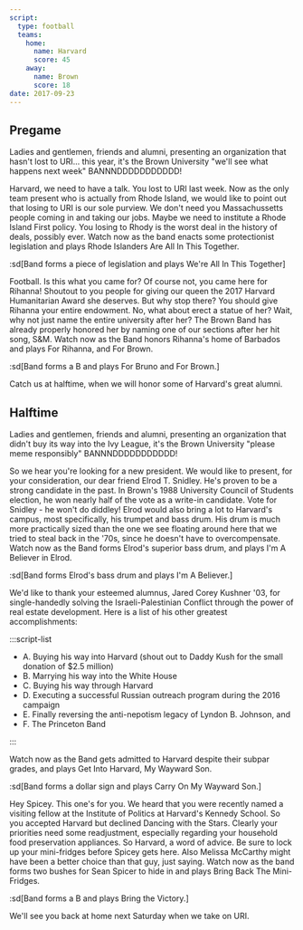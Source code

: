 ```yaml
---
script:
  type: football
  teams:
    home:
      name: Harvard
      score: 45
    away:
      name: Brown
      score: 18
date: 2017-09-23
---
```


## Pregame

Ladies and gentlemen, friends and alumni, presenting an organization that hasn't lost to URI... this year, it's the Brown University "we'll see what happens next week" BANNNDDDDDDDDDDD!

Harvard, we need to have a talk. You lost to URI last week. Now as the only team present who is actually from Rhode Island, we would like to point out that losing to URI is our sole purview. We don't need you Massachussetts people coming in and taking our jobs. Maybe we need to institute a Rhode Island First policy. You losing to Rhody is the worst deal in the history of deals, possibly ever. Watch now as the band enacts some protectionist legislation and plays Rhode Islanders Are All In This Together.

:sd[Band forms a piece of legislation and plays We're All In This Together]

Football. Is this what you came for? Of course not, you came here for Rihanna! Shoutout to you people for giving our queen the 2017 Harvard Humanitarian Award she deserves. But why stop there? You should give Rihanna your entire endowment. No, what about erect a statue of her? Wait, why not just name the entire university after her? The Brown Band has already properly honored her by naming one of our sections after her hit song, S\&M. Watch now as the Band honors Rihanna's home of Barbados and plays For Rihanna, and For Brown.

:sd[Band forms a B and plays For Bruno and For Brown.]

Catch us at halftime, when we will honor some of Harvard's great alumni.

## Halftime

Ladies and gentlemen, friends and alumni, presenting an organization that didn't buy its way into the Ivy League, it's the Brown University "please meme responsibly" BANNNDDDDDDDDDDD!

So we hear you're looking for a new president. We would like to present, for your consideration, our dear friend Elrod T. Snidley. He's proven to be a strong candidate in the past. In Brown's 1988 University Council of Students election, he won nearly half of the vote as a write-in candidate. Vote for Snidley - he won't do diddley! Elrod would also bring a lot to Harvard's campus, most specifically, his trumpet and bass drum. His drum is much more practically sized than the one we see floating around here that we tried to steal back in the '70s, since he doesn't have to overcompensate. Watch now as the Band forms Elrod's superior bass drum, and plays I'm A Believer in Elrod.

:sd[Band forms Elrod's bass drum and plays I'm A Believer.]

We'd like to thank your esteemed alumnus, Jared Corey Kushner '03, for single-handedly solving the Israeli-Palestinian Conflict through the power of real estate development. Here is a list of his other greatest accomplishments:

:::script-list

- A. Buying his way into Harvard (shout out to Daddy Kush for the small donation of $2.5 million)
- B. Marrying his way into the White House
- C. Buying his way through Harvard
- D. Executing a successful Russian outreach program during the 2016 campaign
- E. Finally reversing the anti-nepotism legacy of Lyndon B. Johnson, and
- F. The Princeton Band

:::

Watch now as the Band gets admitted to Harvard despite their subpar grades, and plays Get Into Harvard, My Wayward Son.

:sd[Band forms a dollar sign and plays Carry On My Wayward Son.]

Hey Spicey. This one's for you. We heard that you were recently named a visiting fellow at the Institute of Politics at Harvard's Kennedy School. So you accepted Harvard but declined Dancing with the Stars. Clearly your priorities need some readjustment, especially regarding your household food preservation appliances. So Harvard, a word of advice. Be sure to lock up your mini-fridges before Spicey gets here. Also Melissa McCarthy might have been a better choice than that guy, just saying. Watch now as the band forms two bushes for Sean Spicer to hide in and plays Bring Back The Mini-Fridges.

:sd[Band forms a B and plays Bring the Victory.]

We'll see you back at home next Saturday when we take on URI.
